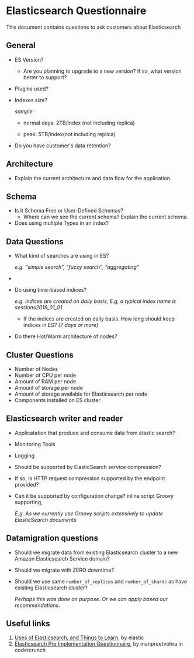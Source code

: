 # Elasticsearch Questionnaire

This document contains questions to ask customers about Elasticsearch



## General 

* ES Version?

  * Are you planning to upgrade to a new version?  If so, what version better to support? 

* Plugins used?

* Indexes size?

  *sample:*

  * normal days: 2TB/index (not including replica)

  * peak: 5TB/index(not including replica)

* Do you have customer's data retention? 

  

## Architecture

* Explain the current architecture and data flow for the application.



## Schema

* Is it Schema Free or User-Defined Schemas? 
  * Where can we see the current schema? Explain the current schema.
* Does using multiple Types in an index?



## Data Questions

* What kind of searches are using in ES? 

  *e.g. “simple search”, “fuzzy search”, “aggregating”*

* 

* Do using time-based indices?

  *e.g. indices are created on daily basis, E.g, a typical index name is sessions<orgcode>2019_01_01*

  * If the indices are created on daily basis. How long should keep indices in ES? *(7 days or more)*

* Do there Hot/Warm architecture of nodes?



## Cluster Questions

* Number of Nodes
* Number of CPU per node
* Amount of RAM per node
* Amount of storage per node
* Amount of storage available for Elasticsearch per node
* Components installed on ES cluster



## Elasticsearch writer and reader

* Applicatation that produce and consume data from elastic search? 
* Monitoring Tools
* Logging
* Should be supported by ElasticSearch service compression?
  
* If so, is HTTP request compression supported by the endpoint provided? 
  
* Can it be supported by  configuration change? inline script Groovy supporting,

  *E.g. As we currently use Groovy scripts extensively to  update ElasticSearch documents*

  

## Datamigration questions

* Should we migrate data from existing Elasticsearch cluster to a new Amazon Elasticsearch Service domain? 

* Should we migrate with ZERO downtime?

* Should we use same `number_of_replicas` and `number_of_shards` as have existing Elasticsearch cluster?

  *Perhaps this was done on purpose. Or we can apply based our recommendations.*




## Useful links

1. [Uses of Elasticsearch, and Things to Learn](https://www.elastic.co/blog/found-uses-of-elasticsearch), by elastic
2. [Elasticsearch Pre Implementation Questionnaire](https://www.codercrunch.com/post/717150570/elasticsearch-pre-implementation-questionnaire), by manpreetvohra in codercrunch

